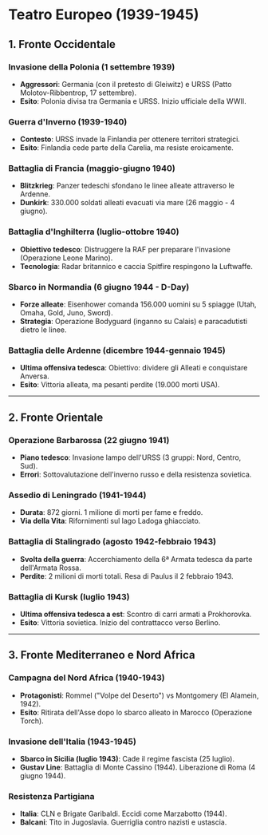 # Teatro Europeo (1939-1945)

## 1. Fronte Occidentale
### Invasione della Polonia (1 settembre 1939)
- **Aggressori**: Germania (con il pretesto di Gleiwitz) e URSS (Patto Molotov-Ribbentrop, 17 settembre).
- **Esito**: Polonia divisa tra Germania e URSS. Inizio ufficiale della WWII.

### Guerra d'Inverno (1939-1940)
- **Contesto**: URSS invade la Finlandia per ottenere territori strategici.
- **Esito**: Finlandia cede parte della Carelia, ma resiste eroicamente.

### Battaglia di Francia (maggio-giugno 1940)
- **Blitzkrieg**: Panzer tedeschi sfondano le linee alleate attraverso le Ardenne.
- **Dunkirk**: 330.000 soldati alleati evacuati via mare (26 maggio - 4 giugno).

### Battaglia d'Inghilterra (luglio-ottobre 1940)
- **Obiettivo tedesco**: Distruggere la RAF per preparare l'invasione (Operazione Leone Marino).
- **Tecnologia**: Radar britannico e caccia Spitfire respingono la Luftwaffe.

### Sbarco in Normandia (6 giugno 1944 - D-Day)
- **Forze alleate**: Eisenhower comanda 156.000 uomini su 5 spiagge (Utah, Omaha, Gold, Juno, Sword).
- **Strategia**: Operazione Bodyguard (inganno su Calais) e paracadutisti dietro le linee.

### Battaglia delle Ardenne (dicembre 1944-gennaio 1945)
- **Ultima offensiva tedesca**: Obiettivo: dividere gli Alleati e conquistare Anversa.
- **Esito**: Vittoria alleata, ma pesanti perdite (19.000 morti USA).

---

## 2. Fronte Orientale
### Operazione Barbarossa (22 giugno 1941)
- **Piano tedesco**: Invasione lampo dell'URSS (3 gruppi: Nord, Centro, Sud).
- **Errori**: Sottovalutazione dell'inverno russo e della resistenza sovietica.

### Assedio di Leningrado (1941-1944)
- **Durata**: 872 giorni. 1 milione di morti per fame e freddo.
- **Via della Vita**: Rifornimenti sul lago Ladoga ghiacciato.

### Battaglia di Stalingrado (agosto 1942-febbraio 1943)
- **Svolta della guerra**: Accerchiamento della 6ª Armata tedesca da parte dell'Armata Rossa.
- **Perdite**: 2 milioni di morti totali. Resa di Paulus il 2 febbraio 1943.

### Battaglia di Kursk (luglio 1943)
- **Ultima offensiva tedesca a est**: Scontro di carri armati a Prokhorovka.
- **Esito**: Vittoria sovietica. Inizio del contrattacco verso Berlino.

---

## 3. Fronte Mediterraneo e Nord Africa
### Campagna del Nord Africa (1940-1943)
- **Protagonisti**: Rommel ("Volpe del Deserto") vs Montgomery (El Alamein, 1942).
- **Esito**: Ritirata dell'Asse dopo lo sbarco alleato in Marocco (Operazione Torch).

### Invasione dell'Italia (1943-1945)
- **Sbarco in Sicilia (luglio 1943)**: Cade il regime fascista (25 luglio).
- **Gustav Line**: Battaglia di Monte Cassino (1944). Liberazione di Roma (4 giugno 1944).

### Resistenza Partigiana
- **Italia**: CLN e Brigate Garibaldi. Eccidi come Marzabotto (1944).
- **Balcani**: Tito in Jugoslavia. Guerriglia contro nazisti e ustascia.